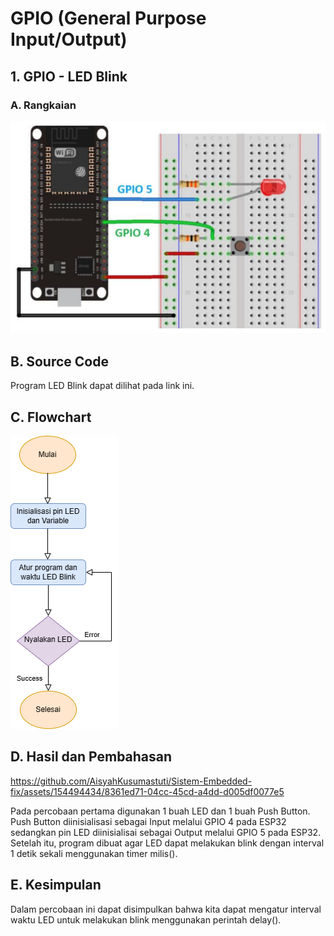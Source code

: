 # GPIO (General Purpose Input/Output)
## 1. GPIO - LED Blink
### A. Rangkaian
![alt text](https://github.com/AisyahKusumastuti/Sistem-Embedded-fix/blob/main/job1/A.%20GPIO/Rangkaian%20GPIO.png?raw=true)
## B. Source Code
Program LED Blink dapat dilihat pada link ini.
## C. Flowchart
![alt text](https://github.com/AisyahKusumastuti/Sistem-Embedded-fix/blob/main/job1/A.%20GPIO/GPIO_program_Example_Blink/fc%20gpio%201.drawio.png?raw=true)
## D. Hasil dan Pembahasan
https://github.com/AisyahKusumastuti/Sistem-Embedded-fix/assets/154494434/8361ed71-04cc-45cd-a4dd-d005df0077e5 

Pada percobaan pertama digunakan 1 buah LED dan 1 buah Push Button. Push Button diinisialisasi sebagai Input melalui GPIO 4 pada ESP32 sedangkan pin LED diinisialisai sebagai Output melalui GPIO 5 pada ESP32. Setelah itu, program dibuat agar LED dapat melakukan blink dengan interval 1 detik sekali menggunakan timer milis(). 
## E. Kesimpulan
Dalam percobaan ini dapat disimpulkan bahwa kita dapat mengatur interval waktu LED untuk melakukan blink menggunakan perintah delay().
